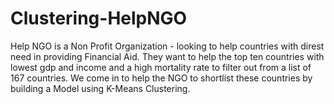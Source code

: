 # Clustering-HelpNGO
Help NGO is a Non Profit Organization - looking to help countries with direst need in providing Financial Aid. They want to help the top ten countries with lowest gdp and income and a high mortality rate to filter out from a list of 167 countries. We come in to help the NGO to shortlist these countries by building a Model using K-Means Clustering.
